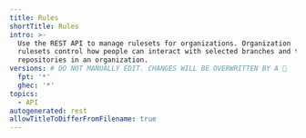 ```yaml
---
title: Rules
shortTitle: Rules
intro: >-
  Use the REST API to manage rulesets for organizations. Organization
  rulesets control how people can interact with selected branches and tags in
  repositories in an organization.
versions: # DO NOT MANUALLY EDIT. CHANGES WILL BE OVERWRITTEN BY A 🤖
  fpt: '*'
  ghec: '*'
topics:
  - API
autogenerated: rest
allowTitleToDifferFromFilename: true
---
```


<!-- Content after this section is automatically generated -->
